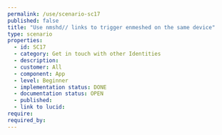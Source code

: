 ```yaml
---
permalink: /use/scenario-sc17
published: false
title: "Use nmshd// links to trigger enmeshed on the same device"
type: scenario
properties:
  - id: SC17
  - category: Get in touch with other Identities
  - description: 
  - customer: All
  - component: App
  - level: Beginner
  - implementation status: DONE
  - documentation status: OPEN
  - published: 
  - link to lucid: 
require:
required_by:
---
```


